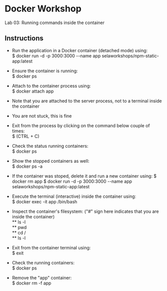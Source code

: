 # Docker Workshop <br/>
Lab 03: Running commands inside the container

## Instructions <br/>
* Run the application in a Docker container (detached mode) using: <br/>
  $ docker run -d -p 3000:3000 --name app selaworkshops/npm-static-app:latest
* Ensure the container is running: <br/>
  $ docker ps
* Attach to the container process using: <br/>
  $ docker attach app <br/>
* Note that you are attached to the server process, not to a terminal inside the container
* You are not stuck, this is fine
* Exit from the process by clicking on the command below couple of times:<br/>
  $ (CTRL + C)
* Check the status running containers: <br/>
  $ docker ps
* Show the stopped containers as well: <br/>
  $ docker ps -a

* If the container was stoped, delete it and run a new container using:
   $ docker rm app
   $ docker run -d -p 3000:3000 --name app selaworkshops/npm-static-app:latest

* Execute the terminal (interactive) inside the container using:<br/>
  $ docker exec -it app /bin/bash
* Inspect the container's filesystem: ("#" sign here indicates that you are inside the container) <br/>
** ls -l <br/>
** pwd <br/>
** cd / <br/>
** ls -l <br/>

* Exit from the container terminal using: <br/>
  $ exit
* Check the running containers: <br/>
  $ docker ps
* Remove the "app" container: <br/>
  $ docker rm -f app
